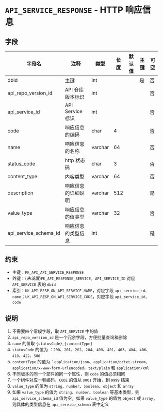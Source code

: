 # `API_SERVICE_RESPONSE` - HTTP 响应信息

## 字段

| 字段名                | 注释               | 类型    | 长度 | 默认值 | 主键 | 可空 |
| --------------------- | ------------------ | ------- | ---- | ------ | ---- | ---- |
| dbid                  | 主键               | int     |      |        | 是   | 否   |
| api_repo_version_id   | API 仓库版本标识   | int     |      |        |      | 否   |
| api_service_id        | API Service 标识   | int     |      |        |      | 否   |
| code                  | 响应信息的编码     | char    | 4    |        |      | 否   |
| name                  | 响应信息的名称     | varchar | 64   |        |      | 否   |
| status_code           | http 状态码        | char    | 3    |        |      | 否   |
| content_type          | 内容类型           | varchar | 64   |        |      | 否   |
| description           | 响应信息的详细说明 | varchar | 512  |        |      | 是   |
| value_type            | 响应信息的值类型   | varchar | 32   |        |      | 否   |
| api_service_schema_id | 响应信息的类型信息 | int     |      |        |      | 是   |

## 约束

* 主键：`PK_API_API_SERVICE_RESPONSE`
* 外键：(*未设置*)`FK_API_RESPONSE_SERVICE`，`API_SERVICE_ID` 对应 `API_SERVICE` 表的 `dbid`
* 索引：`UK_API_RESP_ON_API_SERVICE_NAME`，对应字段 `api_service_id`、`name`；`UK_API_RESP_ON_API_SERVICE_CODE`，对应字段 `api_service_id`、`code`

## 说明

1. 不需要四个常规字段，取 `API_SERVICE` 中的值
2. `api_repo_version_id` 是一个冗余字段，方便批量查询和删除
3. `name` 的值取 `{statusCode}_{contentType}`
4. `statusCode` 的值为 ：`200`、`201`、`202`、`204`、`400`、`401`、`403`、`404`、`406`、`410`、`422`、`500`
5. `contentType` 的值为：`application/json`、`application/octet-stream`、`application/x-www-form-urlencoded`、`text/plain` 和 `application/xml`
6. 不同版本的同一个部件的同一个属性，则 `code` 的值必须相同
7. 一个组件对应一套编码，`CODE` 的值从 `0001` 开始，到 `9999` 结束
8. `value_type` 的值为 `string`、`number`、`boolean`、`object` 和 `array`
9. 如果 `value_type` 的值为 `string`、`number`、`boolean` 等基本类型，则 `api_service_schema_id` 值为空，如果 `value_type` 的值为 `object` 或 `array`，则具体的类型信息在 `api_service_schema` 表中定义